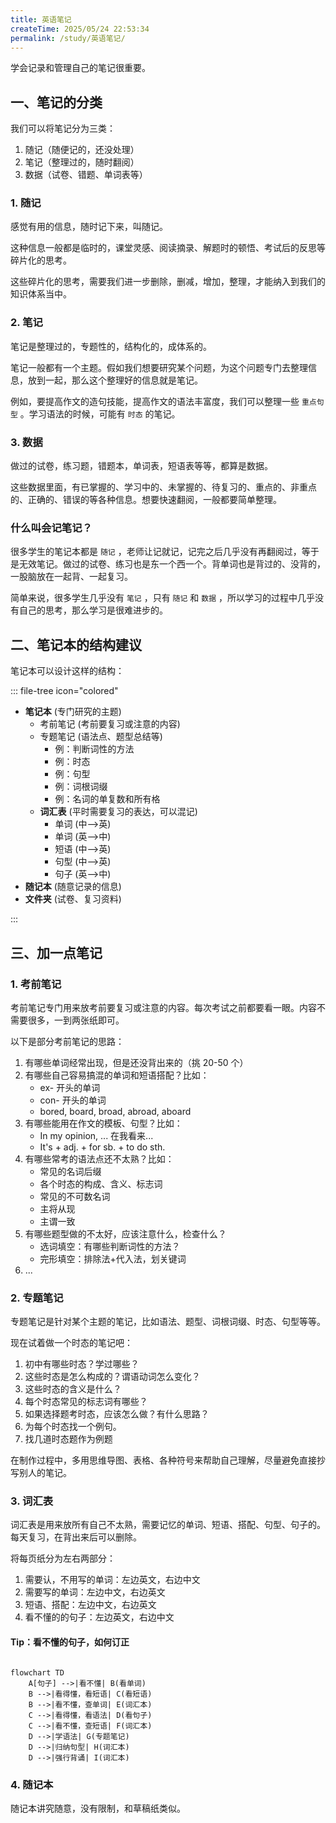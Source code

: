 ```yaml
---
title: 英语笔记
createTime: 2025/05/24 22:53:34
permalink: /study/英语笔记/
---
```


学会记录和管理自己的笔记很重要。

## 一、笔记的分类

我们可以将笔记分为三类：

1. 随记（随便记的，还没处理）
2. 笔记（整理过的，随时翻阅）
3. 数据（试卷、错题、单词表等）

### 1. 随记

感觉有用的信息，随时记下来，叫随记。

这种信息一般都是临时的，课堂灵感、阅读摘录、解题时的顿悟、考试后的反思等碎片化的思考。

这些碎片化的思考，需要我们进一步删除，删减，增加，整理，才能纳入到我们的知识体系当中。

### 2. 笔记

笔记是整理过的，专题性的，结构化的，成体系的。

笔记一般都有一个主题。假如我们想要研究某个问题，为这个问题专门去整理信息，放到一起，那么这个整理好的信息就是笔记。

例如，要提高作文的造句技能，提高作文的语法丰富度，我们可以整理一些 `重点句型` 。学习语法的时候，可能有 `时态` 的笔记。

### 3. 数据

做过的试卷，练习题，错题本，单词表，短语表等等，都算是数据。

这些数据里面，有已掌握的、学习中的、未掌握的、待复习的、重点的、非重点的、正确的、错误的等各种信息。想要快速翻阅，一般都要简单整理。

### 什么叫会记笔记？

很多学生的笔记本都是 `随记` ，老师让记就记，记完之后几乎没有再翻阅过，等于是无效笔记。做过的试卷、练习也是东一个西一个。背单词也是背过的、没背的，一股脑放在一起背、一起复习。

简单来说，很多学生几乎没有 `笔记` ，只有 `随记` 和 `数据` ，所以学习的过程中几乎没有自己的思考，那么学习是很难进步的。

## 二、笔记本的结构建议

笔记本可以设计这样的结构：

::: file-tree icon="colored"

- **笔记本** (专门研究的主题)
  - 考前笔记 (考前要复习或注意的内容)
  - 专题笔记 (语法点、题型总结等)
    - 例：判断词性的方法
    - 例：时态
    - 例：句型
    - 例：词根词缀
    - 例：名词的单复数和所有格
  - **词汇表** (平时需要复习的表达，可以混记)
    - 单词 (中-->英)
    - 单词 (英-->中)
    - 短语 (中-->英)
    - 句型 (中-->英)
    - 句子 (英-->中)
- **随记本** (随意记录的信息)
- **文件夹** (试卷、复习资料)

:::

## 三、加一点笔记

### 1. 考前笔记

考前笔记专门用来放考前要复习或注意的内容。每次考试之前都要看一眼。内容不需要很多，一到两张纸即可。

以下是部分考前笔记的思路：

1. 有哪些单词经常出现，但是还没背出来的（挑 20-50 个）
2. 有哪些自己容易搞混的单词和短语搭配？比如：
   - ex- 开头的单词
   - con- 开头的单词
   - bored, board, broad, abroad, aboard
3. 有哪些能用在作文的模板、句型？比如：
   - In my opinion, ... 在我看来...
   - It's + adj. + for sb. + to do sth.
4. 有哪些常考的语法点还不太熟？比如：
   - 常见的名词后缀
   - 各个时态的构成、含义、标志词
   - 常见的不可数名词
   - 主将从现
   - 主谓一致
5. 有哪些题型做的不太好，应该注意什么，检查什么？
   - 选词填空：有哪些判断词性的方法？
   - 完形填空：排除法+代入法，划关键词
6. ...

### 2. 专题笔记

专题笔记是针对某个主题的笔记，比如语法、题型、词根词缀、时态、句型等等。

现在试着做一个时态的笔记吧：

1. 初中有哪些时态？学过哪些？
2. 这些时态是怎么构成的？谓语动词怎么变化？
3. 这些时态的含义是什么？
4. 每个时态常见的标志词有哪些？
5. 如果选择题考时态，应该怎么做？有什么思路？
6. 为每个时态找一个例句。
7. 找几道时态题作为例题

在制作过程中，多用思维导图、表格、各种符号来帮助自己理解，尽量避免直接抄写别人的笔记。

### 3. 词汇表

词汇表是用来放所有自己不太熟，需要记忆的单词、短语、搭配、句型、句子的。每天复习，在背出来后可以删除。

将每页纸分为左右两部分：

1. 需要认，不用写的单词：左边英文，右边中文
2. 需要写的单词：左边中文，右边英文
3. 短语、搭配：左边中文，右边英文
4. 看不懂的的句子：左边英文，右边中文

#### Tip：看不懂的句子，如何订正

```mermaid

flowchart TD
    A[句子] -->|看不懂| B(看单词)
    B -->|看得懂，看短语| C(看短语)
    B -->|看不懂，查单词| E(词汇本)
    C -->|看得懂，看语法| D(看句子)
    C -->|看不懂，查短语| F(词汇本)
    D -->|学语法| G(专题笔记)
    D -->|归纳句型| H(词汇本)
    D -->|强行背诵| I(词汇本)

```

### 4. 随记本

随记本讲究随意，没有限制，和草稿纸类似。
